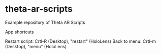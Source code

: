 # theta-ar-scripts
Example repository of Theta AR Scripts

App shortcuts

Restart script: Crtl-R (Desktop), "restart" (HoloLens)
Back to menu: Crtl-m (Desktop), "menu" (HoloLens)
